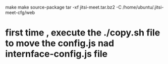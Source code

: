 make
make source-package
tar -xf jitsi-meet.tar.bz2 -C /home/ubuntu/.jitsi-meet-cfg/web


# first time , execute the ./copy.sh file to move the config.js nad internface-config.js file 

